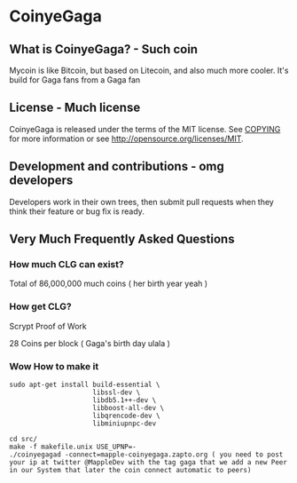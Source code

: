 # CoinyeGaga


## What is CoinyeGaga? - Such coin
Mycoin is like Bitcoin, but based on Litecoin, and also much more cooler.
It's build for Gaga fans from a Gaga fan


## License - Much license
CoinyeGaga is released under the terms of the MIT license. See [COPYING](COPYING)
for more information or see http://opensource.org/licenses/MIT.

## Development and contributions - omg developers
Developers work in their own trees, then submit pull requests when they think
their feature or bug fix is ready.

## Very Much Frequently Asked Questions

### How much CLG can exist?
Total of 86,000,000 much coins (  her birth year yeah )

### How get CLG?
Scrypt Proof of Work

28 Coins per block ( Gaga's birth day ulala )





### Wow How to make it

	sudo apt-get install build-essential \
                         libssl-dev \
                         libdb5.1++-dev \
                         libboost-all-dev \
                         libqrencode-dev \
                         libminiupnpc-dev

	cd src/
	make -f makefile.unix USE_UPNP=-
	./coinyegagad -connect=mapple-coinyegaga.zapto.org ( you need to post your ip at twitter @MappleDev with the tag gaga that we add a new Peer in our System that later the coin connect automatic to peers) 




